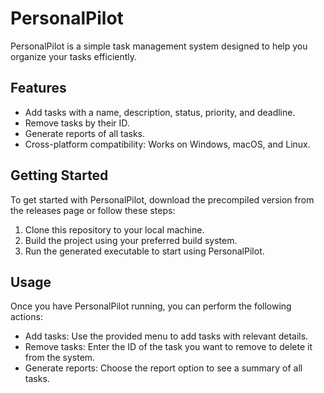 # PersonalPilot

PersonalPilot is a simple task management system designed to help you organize your tasks efficiently.

## Features

- Add tasks with a name, description, status, priority, and deadline.
- Remove tasks by their ID.
- Generate reports of all tasks.
- Cross-platform compatibility: Works on Windows, macOS, and Linux.

## Getting Started

To get started with PersonalPilot, download the precompiled version from the releases page or follow these steps:

1. Clone this repository to your local machine.
2. Build the project using your preferred build system.
3. Run the generated executable to start using PersonalPilot.

## Usage

Once you have PersonalPilot running, you can perform the following actions:

- Add tasks: Use the provided menu to add tasks with relevant details.
- Remove tasks: Enter the ID of the task you want to remove to delete it from the system.
- Generate reports: Choose the report option to see a summary of all tasks.
